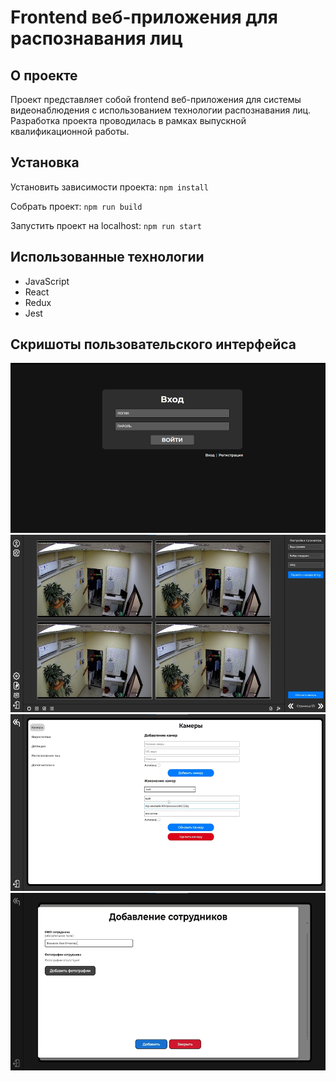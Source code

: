 # Frontend веб-приложения для распознавания лиц

## О проекте

Проект представляет собой frontend веб-приложения для системы видеонаблюдения с использованием технологии распознавания лиц. Разработка проекта проводилась в рамках выпускной квалификационной работы.

## Установка

Установить зависимости проекта: `npm install`

Собрать проект: `npm run build`

Запустить проект на localhost: `npm run start`

## Использованные технологии

-   JavaScript
-   React
-   Redux
-   Jest

## Скришоты пользовательского интерфейса

<img src="screenshots/Вход.png" alt="sign in"  />
<img src="screenshots/Главная.png" alt="main page"  />
<img src="screenshots/Настройки.png" alt="settings"  />
<img src="screenshots/Сотрудники.png" alt="add stuff menu"  />
